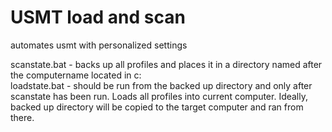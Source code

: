 # USMT load and scan
automates usmt with personalized settings

scanstate.bat - backs up all profiles and places it in a directory named after the computername located in c:\
loadstate.bat - should be run from the backed up directory and only after scanstate has been run. Loads all profiles into current computer.  Ideally, backed up directory will be copied to the target computer and ran from there.

